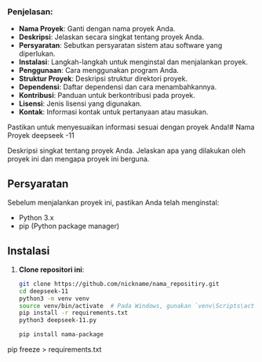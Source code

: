 ### Penjelasan:
- **Nama Proyek**: Ganti dengan nama proyek Anda.
- **Deskripsi**: Jelaskan secara singkat tentang proyek Anda.
- **Persyaratan**: Sebutkan persyaratan sistem atau software yang diperlukan.
- **Instalasi**: Langkah-langkah untuk menginstal dan menjalankan proyek.
- **Penggunaan**: Cara menggunakan program Anda.
- **Struktur Proyek**: Deskripsi struktur direktori proyek.
- **Dependensi**: Daftar dependensi dan cara menambahkannya.
- **Kontribusi**: Panduan untuk berkontribusi pada proyek.
- **Lisensi**: Jenis lisensi yang digunakan.
- **Kontak**: Informasi kontak untuk pertanyaan atau masukan.

Pastikan untuk menyesuaikan informasi sesuai dengan proyek Anda!# Nama Proyek deepseek -11

Deskripsi singkat tentang proyek Anda. Jelaskan apa yang dilakukan oleh proyek ini dan mengapa proyek ini berguna.

## Persyaratan

Sebelum menjalankan proyek ini, pastikan Anda telah menginstal:

- Python 3.x
- pip (Python package manager)

## Instalasi

1. **Clone repositori ini**:
   ```bash
   git clone https://github.com/nickname/nama_repositiry.git
   cd deepseek-11
   python3 -m venv venv
   source venv/bin/activate  # Pada Windows, gunakan `venv\Scripts\activate`
   pip install -r requirements.txt
   python3 deepseek-11.py

   pip install nama-package
pip freeze > requirements.txt
